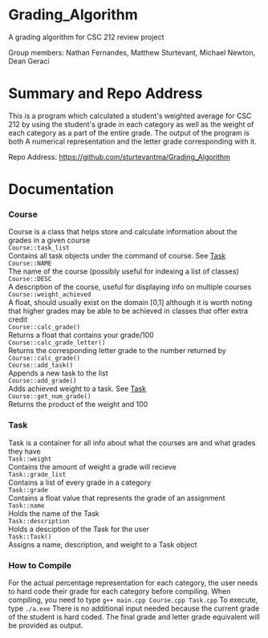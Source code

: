 # Grading_Algorithm
A grading algorithm for CSC 212 review project

Group members:
Nathan Fernandes,
Matthew Sturtevant,
Michael Newton,
Dean Geraci

# Summary and Repo Address

This is a program which calculated a student's weighted average for CSC 212 by using the student's grade in each
category as well as the weight of each category as a part of the entire grade. The output of the program is both
A numerical representation and the letter grade corresponding with it.

Repo Address: https://github.com/sturtevantma/Grading_Algorithm

# Documentation

### Course
Course is a class that helps store and calculate information about the grades in a given course  
`Course::task_list`  
Contains all task objects under the command of course. See [Task](#Task)  
`Course::NAME`  
The name of the course (possibly useful for indexing a list of classes)  
`Course::DESC`  
A description of the course, useful for displaying info on multiple courses  
`Course::weight_achieved`  
A float, should usually exist on the domain [0,1] although it is worth noting that higher grades may be able to be achieved in classes that offer extra credit  
`Course::calc_grade()`  
Returns a float that contains your grade/100  
`Course::calc_grade_letter()`  
Returns the corresponding letter grade to the number returned by `Course::calc_grade()`  
`Course::add_task()`  
Appends a new task to the list  
`Course::add_grade()`  
Adds achieved weight to a task. See [Task](#Task)  
`Course::get_num_grade()`  
Returns the product of the weight and 100

### Task
Task is a container for all info about what the courses are and what grades they have  
`Task::weight`  
Contains the amount of weight a grade will recieve  
`Task::grade_list`  
Contains a list of every grade in a category  
`Task::grade`  
Contains a float value that represents the grade of an assignment  
`Task::name`  
Holds the name of the Task  
`Task::description`  
Holds a desciption of the Task for the user  
`Task::Task()`  
Assigns a name, description, and weight to a Task object

### How to Compile
For the actual percentage representation for each category, the user needs to hard code their grade for each category before compiling.
When compiling, you need to type `g++ main.cpp Course.cpp Task.cpp`
To execute, type `./a.exe`
There is no additional input needed because the current grade of the student is hard coded.
The final grade and letter grade equivalent will be provided as output.
